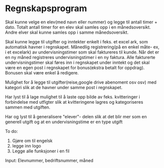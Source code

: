 # Regnskapsprogram
Skal kunne velge en elev(med navn eller nummer) og legge til antall timer + dato. Totalt antall timer for en elev skal samles opp i en månedsoversikt. Andre elver skal kunne samles opp i samme månedsoversikt.

Skal kunne legge til utgifter og inntekter enkelt i feks. et excel ark, som automatisk havner i regnskapet.
Månedlig registrering(på en enkel måte- ex, i et excelark) av undervisningstimer som skal faktureres til kunde. Når det er en ny måned registreres undervisningstimer i en ny faktura.
Alle fakturerte undervisningstimer skal føres inn i regnskapet under inntekt og det skal være en egen post i regnskapet for bonus(ekstra betalt for oppdrag). Bonusen skal være enkel å redigere.


Mulighet for å legge til utgifter(reise,google drive abenoment osv osv) med kategori slik at de havner under samme post i regnskapet.

Har lyst til å lage mulighet til å laste opp bilde av feks. kvitteringer i forbindelse med utfigter slik at kvitteringene lagres og kategoriseres sammen med utgiften.

Har og lyst til å generalisere "elever"- delen slik at det blir mer som en generell utgift og at en undervisningstime er en type utgift

To do:
1. Gjøre om til engelsk
2. legge inn logo
3. Legge alle funksjoner i en fil


Input: Elevnummer, bedriftsnummer, måned
